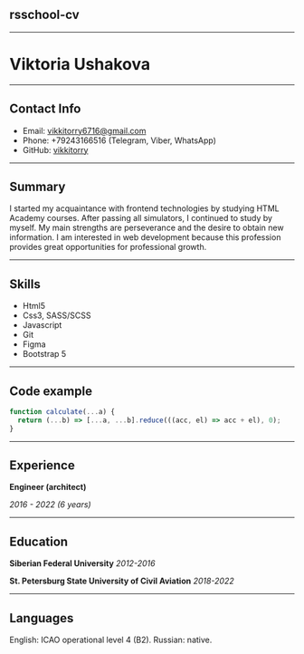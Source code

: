 ## rsschool-cv

---

# Viktoria Ushakova

---

## Contact Info

- Email: vikkitorry6716@gmail.com
- Phone: +79243166516 (Telegram, Viber, WhatsApp)
- GitHub: [vikkitorry](https://github.com/vikkitorry)

---

## Summary

I started my acquaintance with frontend technologies by studying HTML Academy courses. After passing all simulators, I continued to study by myself. My main strengths are perseverance and the desire to obtain new information. I am interested in web development because this profession provides great opportunities for professional growth.

---

## Skills

- Html5
- Css3, SASS/SCSS
- Javascript
- Git
- Figma
- Bootstrap 5

---

## Code example

```javascript
function calculate(...a) {
  return (...b) => [...a, ...b].reduce(((acc, el) => acc + el), 0);
}
```

---

## Experience

**Engineer (architect)**

*2016 - 2022 (6 years)*

---

## Education

**Siberian Federal University**
*2012-2016*

**St. Petersburg State University of Civil Aviation**
*2018-2022*

---

## Languages

English: ICAO operational level 4 (B2).
Russian: native.
